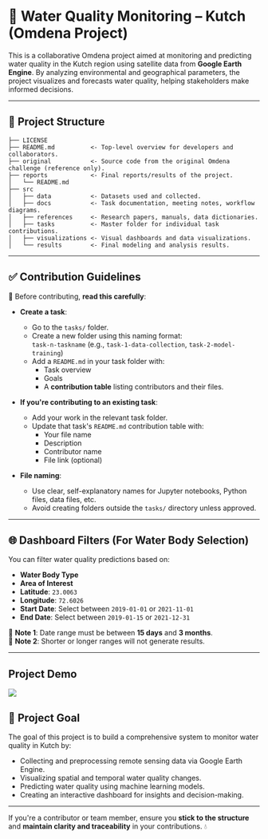 
# 🌊 Water Quality Monitoring – Kutch (Omdena Project)

This is a collaborative Omdena project aimed at monitoring and predicting water quality in the Kutch region using satellite data from **Google Earth Engine**. By analyzing environmental and geographical parameters, the project visualizes and forecasts water quality, helping stakeholders make informed decisions.


---

## 📁 Project Structure

```
├── LICENSE
├── README.md          <- Top-level overview for developers and collaborators.
├── original           <- Source code from the original Omdena challenge (reference only).
├── reports            <- Final reports/results of the project.
│   └── README.md
├── src
│   ├── data           <- Datasets used and collected.
│   ├── docs           <- Task documentation, meeting notes, workflow diagrams.
│   ├── references     <- Research papers, manuals, data dictionaries.
│   ├── tasks          <- Master folder for individual task contributions.
│   ├── visualizations <- Visual dashboards and data visualizations.
│   └── results        <- Final modeling and analysis results.
```

---

## ✅ Contribution Guidelines

📌 Before contributing, **read this carefully**:

- **Create a task**:
  - Go to the `tasks/` folder.
  - Create a new folder using this naming format:  
    `task-n-taskname` (e.g., `task-1-data-collection`, `task-2-model-training`)
  - Add a `README.md` in your task folder with:
    - Task overview
    - Goals
    - A **contribution table** listing contributors and their files.

- **If you're contributing to an existing task**:
  - Add your work in the relevant task folder.
  - Update that task's `README.md` contribution table with:
    - Your file name
    - Description
    - Contributor name
    - File link (optional)

- **File naming**:
  - Use clear, self-explanatory names for Jupyter notebooks, Python files, data files, etc.
  - Avoid creating folders outside the `tasks/` directory unless approved.

---

## 🌐 Dashboard Filters (For Water Body Selection)

You can filter water quality predictions based on:

- **Water Body Type**
- **Area of Interest**
- **Latitude**: `23.0063`
- **Longitude**: `72.6026`
- **Start Date**: Select between `2019-01-01` or `2021-11-01`
- **End Date**: Select between `2019-01-15` or `2021-12-31`

📝 **Note 1**: Date range must be between **15 days** and **3 months**.  
📝 **Note 2**: Shorter or longer ranges will not generate results.

---
## Project Demo  

![](images/screenshot.png)

## 🎯 Project Goal

The goal of this project is to build a comprehensive system to monitor water quality in Kutch by:

- Collecting and preprocessing remote sensing data via Google Earth Engine.
- Visualizing spatial and temporal water quality changes.
- Predicting water quality using machine learning models.
- Creating an interactive dashboard for insights and decision-making.

---

If you're a contributor or team member, ensure you **stick to the structure** and **maintain clarity and traceability** in your contributions. 💧
